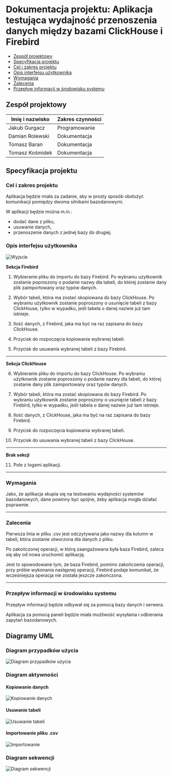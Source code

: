 

# Dokumentacja projektu: Aplikacja testująca wydajność przenoszenia danych między bazami ClickHouse i Firebird 

- [Zespół projektowy](#zespół-projektowy)
- [Specyfikacja projektu](#specyfikacja-projektu)
- [Cel i zakres projektu](#cel-i-zakres-projektu)
- [Opis interfejsu użytkownika](#opis-interfejsu-użytkownika)
- [Wymagania](#wymagania)
- [Zalecenia](#zalecenia)
- [Przepływ informacji w środowisku systemu](#przepływ-informacji-w-środowisku-systemu)


##	Zespół projektowy

| Imię i nazwisko | Zakres czynności |
| -------------   | ------------- | 
| Jakub Gurgacz   | Programowanie | 
| Damian Rolewski | Dokumentacja | 
| Tomasz Baran    | Dokumentacja |
| Tomasz Kośmidek | Dokumentacja |

## Specyfikacja projektu

### Cel i zakres projektu

Aplikacja będzie miała za zadanie, aby w prosty sposób obsłużyć komunikacji pomiędzy dwoma silnikami bazodanowymi. 

W aplikacji będzie można m.in.:
* dodać dane z pliku,
* usuwanie danych,
* przenoszenie danych z jednej bazy do drugiej.

### Opis interfejsu użytkownika
![Wyjscie](/img/interfejs.png)

 <b>Sekcja Firebird</b>
1.	Wybieranie pliku do importu do bazy Firebird. Po wybraniu użytkownik zostanie poproszony o podanie nazwy dla tabeli, do której zostanie dany plik zaimportowany oraz typów danych.

2.	Wybór tabeli, która ma zostać skopiowana do bazy ClickHouse. Po wybraniu użytkownik zostanie poproszony o usunięcie tabeli z bazy ClickHouse, tylko w wypadku, jeśli tabela o danej nazwie już tam istnieje.

3.	Ilość danych, z Firebird, jaka ma być na raz zapisana do bazy ClickHouse.

4.	Przycisk do rozpoczęcia kopiowania wybranej tabeli.

5.	Przycisk do usuwania wybranej tabeli z bazy Firebird.

___

<b> Sekcja ClickHouse </b>

6.	Wybieranie pliku do importu do bazy ClickHouse. Po wybraniu użytkownik zostanie poproszony o podanie nazwy dla tabeli, do której zostanie dany plik zaimportowany oraz typów danych.

7.	Wybór tabeli, która ma zostać skopiowana do bazy Firebird. Po wybraniu użytkownik zostanie poproszony o usunięcie tabeli z bazy Firebird, tylko w wypadku, jeśli tabela o danej nazwie już tam istnieje.

8.	Ilość danych, z ClickHouse, jaka ma być na raz zapisana do bazy Firebird.

9.	Przycisk do rozpoczęcia kopiowania wybranej tabeli.

10.	Przycisk do usuwania wybranej tabeli z bazy ClickHouse.

___

<b> Brak sekcji </b>

11.	 Pole z logami aplikacji.

___
### Wymagania 

Jako, że aplikacja skupia się na testowaniu wydajności systemów bazodanowych, dane powinny być spójne, żeby aplikacja mogła działać poprawnie.

___

### 	Zalecenia

Pierwsza linia w pliku .csv jest odczytywana jako nazwy dla kolumn w tabeli, która zostanie utworzona dla danych z pliku.

Po zakończonej operacji, w którą zaangażowana była baza Firebird, zaleca się aby od nowa uruchomić aplikację. 

Jest to spowodowane tym, że baza Firebird, pomimo zakończenia operacji, przy próbie wykonania następnej operacji, Firebird podaje komunikat, że wcześniejsza operacja nie została jeszcze zakończona. 

___

### Przepływ informacji w środowisku systemu

Przepływ informacji będzie odbywał się za pomocą bazy danych i serwera. 

Aplikacja za pomocą paneli będzie miała możliwość wysyłania i odbierania zapytań bazodanowych.

## Diagramy UML

### Diagram przypadków użycia 

![Diagram przypadków użycia](img/DiagramPrzypadkówUżycia.PNG)

### Diagram aktywności
#### Kopiowanie danych

![Kopiowanie danych](img/KopiowanieDanych.PNG)

#### Usuwanie tabeli

![Usuwanie tabeli](img/UsuwanieTabeli.PNG)

#### Importowanie pliku .csv

![Importowanie](img/ImportowaniePliku.PNG)


### Diagram sekwencji
![Diagram sekwencji](img/DiagramSekwencji.PNG)
